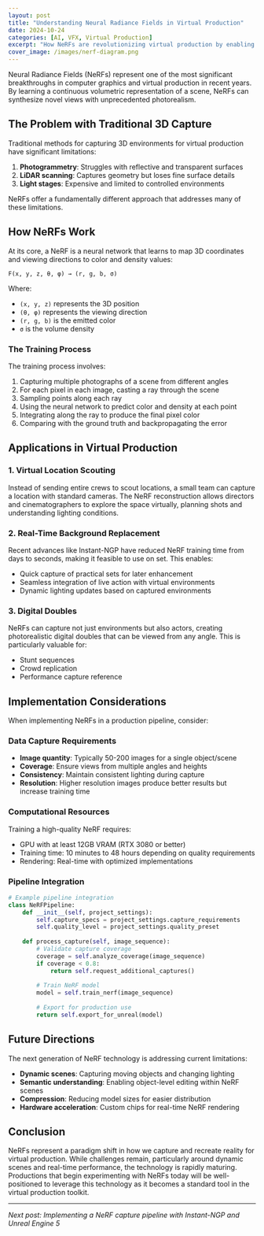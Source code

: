 ```yaml
---
layout: post
title: "Understanding Neural Radiance Fields in Virtual Production"
date: 2024-10-24
categories: [AI, VFX, Virtual Production]
excerpt: "How NeRFs are revolutionizing virtual production by enabling photorealistic 3D scene reconstruction from 2D images, and what this means for the future of filmmaking."
cover_image: /images/nerf-diagram.png
---
```


Neural Radiance Fields (NeRFs) represent one of the most significant breakthroughs in computer graphics and virtual production in recent years. By learning a continuous volumetric representation of a scene, NeRFs can synthesize novel views with unprecedented photorealism.

## The Problem with Traditional 3D Capture

Traditional methods for capturing 3D environments for virtual production have significant limitations:

1. **Photogrammetry**: Struggles with reflective and transparent surfaces
2. **LiDAR scanning**: Captures geometry but loses fine surface details
3. **Light stages**: Expensive and limited to controlled environments

NeRFs offer a fundamentally different approach that addresses many of these limitations.

## How NeRFs Work

At its core, a NeRF is a neural network that learns to map 3D coordinates and viewing directions to color and density values:

```
F(x, y, z, θ, φ) → (r, g, b, σ)
```

Where:
- `(x, y, z)` represents the 3D position
- `(θ, φ)` represents the viewing direction
- `(r, g, b)` is the emitted color
- `σ` is the volume density

### The Training Process

The training process involves:

1. Capturing multiple photographs of a scene from different angles
2. For each pixel in each image, casting a ray through the scene
3. Sampling points along each ray
4. Using the neural network to predict color and density at each point
5. Integrating along the ray to produce the final pixel color
6. Comparing with the ground truth and backpropagating the error

## Applications in Virtual Production

### 1. Virtual Location Scouting

Instead of sending entire crews to scout locations, a small team can capture a location with standard cameras. The NeRF reconstruction allows directors and cinematographers to explore the space virtually, planning shots and understanding lighting conditions.

### 2. Real-Time Background Replacement

Recent advances like Instant-NGP have reduced NeRF training time from days to seconds, making it feasible to use on set. This enables:

- Quick capture of practical sets for later enhancement
- Seamless integration of live action with virtual environments
- Dynamic lighting updates based on captured environments

### 3. Digital Doubles

NeRFs can capture not just environments but also actors, creating photorealistic digital doubles that can be viewed from any angle. This is particularly valuable for:

- Stunt sequences
- Crowd replication
- Performance capture reference

## Implementation Considerations

When implementing NeRFs in a production pipeline, consider:

### Data Capture Requirements

- **Image quantity**: Typically 50-200 images for a single object/scene
- **Coverage**: Ensure views from multiple angles and heights
- **Consistency**: Maintain consistent lighting during capture
- **Resolution**: Higher resolution images produce better results but increase training time

### Computational Resources

Training a high-quality NeRF requires:
- GPU with at least 12GB VRAM (RTX 3080 or better)
- Training time: 10 minutes to 48 hours depending on quality requirements
- Rendering: Real-time with optimized implementations

### Pipeline Integration

```python
# Example pipeline integration
class NeRFPipeline:
    def __init__(self, project_settings):
        self.capture_specs = project_settings.capture_requirements
        self.quality_level = project_settings.quality_preset
        
    def process_capture(self, image_sequence):
        # Validate capture coverage
        coverage = self.analyze_coverage(image_sequence)
        if coverage < 0.8:
            return self.request_additional_captures()
        
        # Train NeRF model
        model = self.train_nerf(image_sequence)
        
        # Export for production use
        return self.export_for_unreal(model)
```

## Future Directions

The next generation of NeRF technology is addressing current limitations:

- **Dynamic scenes**: Capturing moving objects and changing lighting
- **Semantic understanding**: Enabling object-level editing within NeRF scenes
- **Compression**: Reducing model sizes for easier distribution
- **Hardware acceleration**: Custom chips for real-time NeRF rendering

## Conclusion

NeRFs represent a paradigm shift in how we capture and recreate reality for virtual production. While challenges remain, particularly around dynamic scenes and real-time performance, the technology is rapidly maturing. Productions that begin experimenting with NeRFs today will be well-positioned to leverage this technology as it becomes a standard tool in the virtual production toolkit.

---

*Next post: Implementing a NeRF capture pipeline with Instant-NGP and Unreal Engine 5*
